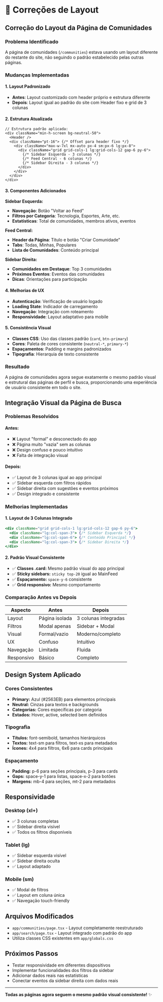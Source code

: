 # 🎨 Correções de Layout

## Correção do Layout da Página de Comunidades

### Problema Identificado
A página de comunidades (`/communities`) estava usando um layout diferente do restante do site, não seguindo o padrão estabelecido pelas outras páginas.

### Mudanças Implementadas

#### 1. Layout Padronizado
- **Antes**: Layout customizado com header próprio e estrutura diferente
- **Depois**: Layout igual ao padrão do site com Header fixo e grid de 3 colunas

#### 2. Estrutura Atualizada
```tsx
// Estrutura padrão aplicada:
<div className="min-h-screen bg-neutral-50">
  <Header />
  <div className="pt-16"> {/* Offset para header fixo */}
    <div className="max-w-7xl mx-auto px-4 sm:px-6 lg:px-8">
      <div className="grid grid-cols-1 lg:grid-cols-12 gap-6 py-6">
        {/* Sidebar Esquerda - 3 colunas */}
        {/* Feed Central - 6 colunas */}
        {/* Sidebar Direita - 3 colunas */}
      </div>
    </div>
  </div>
</div>
```

#### 3. Componentes Adicionados

**Sidebar Esquerda:**
- **Navegação**: Botão "Voltar ao Feed"
- **Filtros por Categoria**: Tecnologia, Esportes, Arte, etc.
- **Estatísticas**: Total de comunidades, membros ativos, eventos

**Feed Central:**
- **Header da Página**: Título e botão "Criar Comunidade"
- **Tabs**: Todas, Minhas, Populares
- **Lista de Comunidades**: Conteúdo principal

**Sidebar Direita:**
- **Comunidades em Destaque**: Top 3 comunidades
- **Próximos Eventos**: Eventos das comunidades
- **Dicas**: Orientações para participação

#### 4. Melhorias de UX
- **Autenticação**: Verificação de usuário logado
- **Loading State**: Indicador de carregamento
- **Navegação**: Integração com roteamento
- **Responsividade**: Layout adaptativo para mobile

#### 5. Consistência Visual
- **Classes CSS**: Uso das classes padrão (`card`, `btn-primary`)
- **Cores**: Paleta de cores consistente (`neutral-*`, `primary-*`)
- **Espaçamentos**: Padding e margins padronizados
- **Tipografia**: Hierarquia de texto consistente

### Resultado
A página de comunidades agora segue exatamente o mesmo padrão visual e estrutural das páginas de perfil e busca, proporcionando uma experiência de usuário consistente em todo o site.

## Integração Visual da Página de Busca

### Problemas Resolvidos

#### Antes:
- ❌ Layout "formal" e desconectado do app
- ❌ Página muito "vazia" sem as colunas
- ❌ Design confuso e pouco intuitivo
- ❌ Falta de integração visual

#### Depois:
- ✅ Layout de 3 colunas igual ao app principal
- ✅ Sidebar esquerda com filtros rápidos
- ✅ Sidebar direita com sugestões e eventos próximos
- ✅ Design integrado e consistente

### Melhorias Implementadas

#### 1. Layout de 3 Colunas Integrado
```jsx
<div className="grid grid-cols-1 lg:grid-cols-12 gap-6 py-6">
  <div className="lg:col-span-3"> {/* Sidebar Esquerda */}
  <div className="lg:col-span-6"> {/* Conteúdo Principal */}
  <div className="lg:col-span-3"> {/* Sidebar Direita */}
</div>
```

#### 2. Padrão Visual Consistente
- ✅ **Classes .card:** Mesmo padrão visual do app principal
- ✅ **Sticky sidebars:** `sticky top-20` igual ao MainFeed
- ✅ **Espaçamento:** `space-y-6` consistente
- ✅ **Grid responsivo:** Mesmo comportamento

### Comparação Antes vs Depois

| Aspecto | Antes | Depois |
|---------|-------|--------|
| Layout | Página isolada | 3 colunas integradas |
| Filtros | Modal apenas | Sidebar + Modal |
| Visual | Formal/vazio | Moderno/completo |
| UX | Confuso | Intuitivo |
| Navegação | Limitada | Fluida |
| Responsivo | Básico | Completo |

## Design System Aplicado

### Cores Consistentes
- **Primary:** Azul (#2563EB) para elementos principais
- **Neutral:** Cinzas para textos e backgrounds
- **Categorias:** Cores específicas por categoria
- **Estados:** Hover, active, selected bem definidos

### Tipografia
- **Títulos:** font-semibold, tamanhos hierárquicos
- **Textos:** text-sm para filtros, text-xs para metadados
- **Ícones:** 4x4 para filtros, 6x6 para cards principais

### Espaçamento
- **Padding:** p-6 para seções principais, p-3 para cards
- **Gaps:** space-y-1 para listas, space-x-2 para botões
- **Margens:** mb-4 para seções, mt-2 para metadados

## Responsividade

### Desktop (xl+)
- ✅ 3 colunas completas
- ✅ Sidebar direita visível
- ✅ Todos os filtros disponíveis

### Tablet (lg)
- ✅ Sidebar esquerda visível
- ✅ Sidebar direita oculta
- ✅ Layout adaptado

### Mobile (sm)
- ✅ Modal de filtros
- ✅ Layout em coluna única
- ✅ Navegação touch-friendly

## Arquivos Modificados
- `app/communities/page.tsx` - Layout completamente reestruturado
- `app/search/page.tsx` - Layout integrado com padrão do app
- Utiliza classes CSS existentes em `app/globals.css`

## Próximos Passos
- Testar responsividade em diferentes dispositivos
- Implementar funcionalidades dos filtros da sidebar
- Adicionar dados reais nas estatísticas
- Conectar eventos da sidebar direita com dados reais

---

**Todas as páginas agora seguem o mesmo padrão visual consistente!** ✨
